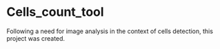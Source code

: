 # Cells_count_tool
Following a need for image analysis in the context of cells detection, this project was created. 
